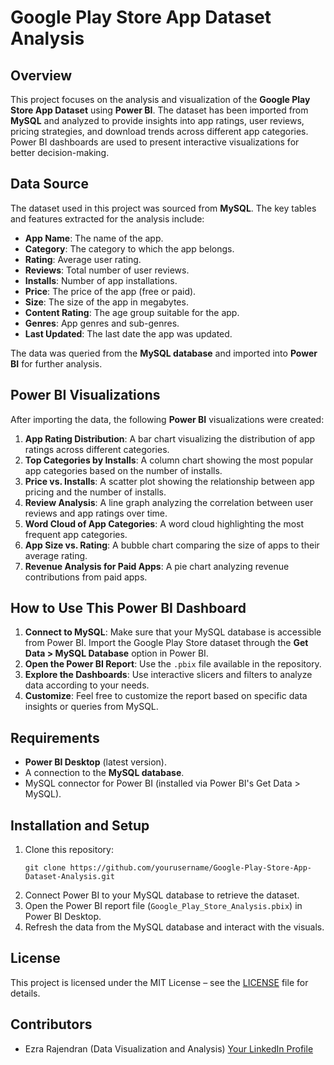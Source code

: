 # Google Play Store App Dataset Analysis

## Overview
This project focuses on the analysis and visualization of the **Google Play Store App Dataset** using **Power BI**. The dataset has been imported from **MySQL** and analyzed to provide insights into app ratings, user reviews, pricing strategies, and download trends across different app categories. Power BI dashboards are used to present interactive visualizations for better decision-making.

## Data Source
The dataset used in this project was sourced from **MySQL**. The key tables and features extracted for the analysis include:
- **App Name**: The name of the app.
- **Category**: The category to which the app belongs.
- **Rating**: Average user rating.
- **Reviews**: Total number of user reviews.
- **Installs**: Number of app installations.
- **Price**: The price of the app (free or paid).
- **Size**: The size of the app in megabytes.
- **Content Rating**: The age group suitable for the app.
- **Genres**: App genres and sub-genres.
- **Last Updated**: The last date the app was updated.

The data was queried from the **MySQL database** and imported into **Power BI** for further analysis.

## Power BI Visualizations
After importing the data, the following **Power BI** visualizations were created:
1. **App Rating Distribution**: A bar chart visualizing the distribution of app ratings across different categories.
2. **Top Categories by Installs**: A column chart showing the most popular app categories based on the number of installs.
3. **Price vs. Installs**: A scatter plot showing the relationship between app pricing and the number of installs.
4. **Review Analysis**: A line graph analyzing the correlation between user reviews and app ratings over time.
5. **Word Cloud of App Categories**: A word cloud highlighting the most frequent app categories.
6. **App Size vs. Rating**: A bubble chart comparing the size of apps to their average rating.
7. **Revenue Analysis for Paid Apps**: A pie chart analyzing revenue contributions from paid apps.

## How to Use This Power BI Dashboard
1. **Connect to MySQL**: Make sure that your MySQL database is accessible from Power BI. Import the Google Play Store dataset through the **Get Data > MySQL Database** option in Power BI.
2. **Open the Power BI Report**: Use the `.pbix` file available in the repository.
3. **Explore the Dashboards**: Use interactive slicers and filters to analyze data according to your needs.
4. **Customize**: Feel free to customize the report based on specific data insights or queries from MySQL.

## Requirements
- **Power BI Desktop** (latest version).
- A connection to the **MySQL database**.
- MySQL connector for Power BI (installed via Power BI's Get Data > MySQL).

## Installation and Setup
1. Clone this repository:
   ```
   git clone https://github.com/yourusername/Google-Play-Store-App-Dataset-Analysis.git
   ```
2. Connect Power BI to your MySQL database to retrieve the dataset.
3. Open the Power BI report file (`Google_Play_Store_Analysis.pbix`) in Power BI Desktop.
4. Refresh the data from the MySQL database and interact with the visuals.

## License
This project is licensed under the MIT License – see the [LICENSE](LICENSE) file for details.

## Contributors
- Ezra Rajendran (Data Visualization and Analysis) [Your LinkedIn Profile](https://www.linkedin.com/in/ezra-rajendran-788380218)
